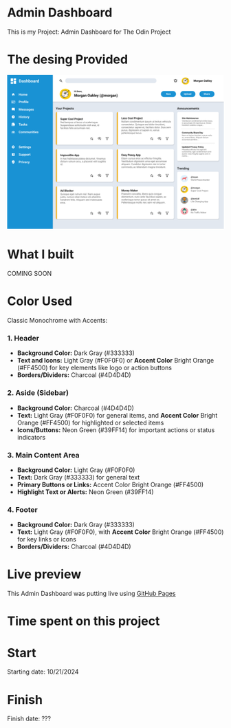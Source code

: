 # Admin Dashboard
This is my Project: Admin Dashboard for The Odin Project


# The desing Provided

![The design Provided](./images/dashboard-project.png)

# What I built
COMING SOON

# Color Used
Classic Monochrome with Accents:

### 1. Header
   - **Background Color:** Dark Gray (#333333)
   - **Text and Icons:** Light Gray (#F0F0F0) or **Accent Color** Bright Orange (#FF4500) for key elements like logo or action buttons
   - **Borders/Dividers:** Charcoal (#4D4D4D)

### 2. Aside (Sidebar)
   - **Background Color:** Charcoal (#4D4D4D)
   - **Text:** Light Gray (#F0F0F0) for general items, and **Accent Color** Bright Orange (#FF4500) for highlighted or selected items
   - **Icons/Buttons:** Neon Green (#39FF14) for important actions or status indicators

### 3. Main Content Area
   - **Background Color:** Light Gray (#F0F0F0)
   - **Text:** Dark Gray (#333333) for general text
   - **Primary Buttons or Links:** Accent Color Bright Orange (#FF4500)
   - **Highlight Text or Alerts:** Neon Green (#39FF14)

### 4. Footer
   - **Background Color:** Dark Gray (#333333)
   - **Text:** Light Gray (#F0F0F0), with **Accent Color** Bright Orange (#FF4500) for key links or icons
   - **Borders/Dividers:** Charcoal (#4D4D4D)


# Live preview
This Admin Dashboard was putting live using [GitHub Pages](https://rudyravelindev.github.io/admin-dashboard/)

# Time spent on this project
# Start
Starting date: 10/21/2024
# Finish
Finish date: ???